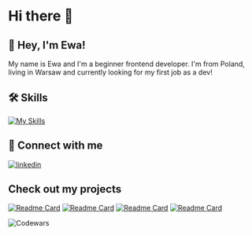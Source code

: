 # Hi there 👋


## 🚀 Hey, I'm Ewa!
My name is Ewa and I'm a beginner frontend developer. I'm from Poland, living in Warsaw and currently looking for my first job as a dev!



## 🛠 Skills
[![My Skills](https://skillicons.dev/icons?i=react,js,html,css,github,graphql,ts)](https://skillicons.dev)


## 🔗 Connect with me 
[![linkedin](https://skillicons.dev/icons?i=linkedin)](https://www.linkedin.com/in/ewa-chwedczuk/)



## Check out my projects
[![Readme Card](https://github-readme-stats.vercel.app/api/pin/?username=Echw&repo=ReactWeatherApp&bg_color=0d1116&title_color=3671e0&text_color=a4aacb&icon_color=007ec6)](https://github.com/Echw/ReactWeatherApp) 
[![Readme Card](https://github-readme-stats.vercel.app/api/pin/?username=Echw&repo=My-dev-journey&bg_color=0d1116&title_color=3671e0&text_color=a4aacb&icon_color=007ec6)](https://github.com/Echw/My-dev-journey) 
[![Readme Card](https://github-readme-stats.vercel.app/api/pin/?username=Echw&repo=MarvelAPI&bg_color=0d1116&title_color=3671e0&text_color=a4aacb&icon_color=007ec6)](https://github.com/Echw/MarvelAPI)
[![Readme Card](https://github-readme-stats.vercel.app/api/pin/?username=Echw&repo=poke_js&bg_color=0d1116&title_color=3671e0&text_color=a4aacb&icon_color=007ec6)](https://github.com/Echw/poke_js)

![Codewars](https://github.r2v.ch/codewars?user=echw&stroke=%233ba1d1)


<!--
**Echw/Echw** is a ✨ _special_ ✨ repository because its `README.md` (this file) appears on your GitHub profile.

Here are some ideas to get you started:

- 🔭 I’m currently working on ...
- 🌱 I’m currently learning ...
- 👯 I’m looking to collaborate on ...
- 🤔 I’m looking for help with ...
- 💬 Ask me about ...
- 📫 How to reach me: ...
- 😄 Pronouns: ...
- ⚡ Fun fact: ...
-->
